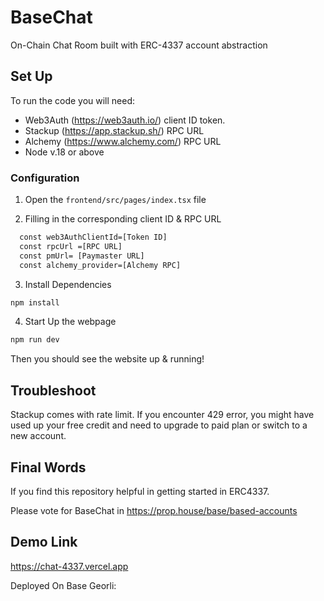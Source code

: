 
# BaseChat

On-Chain Chat Room built with ERC-4337 account abstraction 

## Set Up

To run the code you will need: 

-  Web3Auth (https://web3auth.io/) client ID token.
- Stackup  (https://app.stackup.sh/) RPC URL
- Alchemy (https://www.alchemy.com/) RPC URL  
- Node v.18 or above

### Configuration



1.  Open the `frontend/src/pages/index.tsx` file 

2.  Filling in the corresponding client ID & RPC URL

```bash
  const web3AuthClientId=[Token ID]
  const rpcUrl =[RPC URL]
  const pmUrl= [Paymaster URL]
  const alchemy_provider=[Alchemy RPC]
```

3. Install Dependencies

```bash
npm install
```
4. Start Up the webpage


```bash
npm run dev
```

Then you should see the website up & running! 

## Troubleshoot

Stackup comes with rate limit. If you encounter 429 error, you might have used up your free credit and need to upgrade to 
paid plan or switch to  a new account. 

## Final Words

If you find this repository helpful in getting started in ERC4337.

Please vote for BaseChat in https://prop.house/base/based-accounts

## Demo Link

https://chat-4337.vercel.app 

Deployed On Base Georli: 